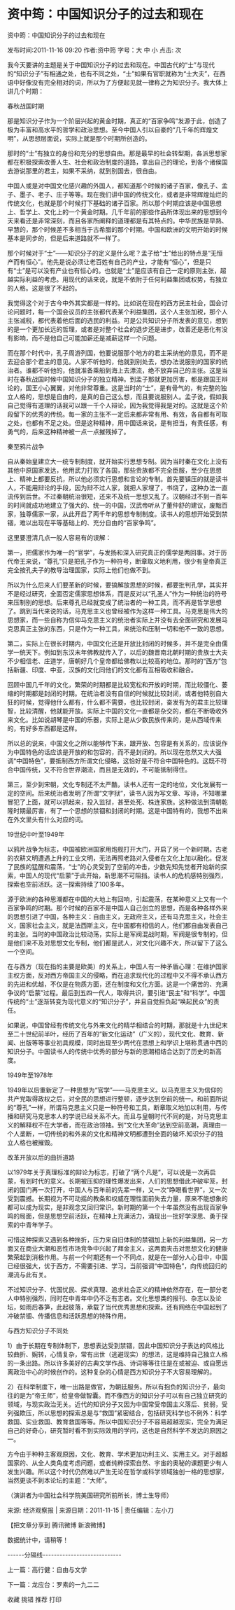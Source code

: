# 资中筠：中国知识分子的过去和现在



资中筠：中国知识分子的过去和现在

发布时间:2011-11-16 09:20 作者:资中筠 字号：大 中 小 点击: 次

我今天要讲的主题是关于中国知识分子的过去和现在。中国古代的“士”与现代的“知识分子”有相通之处，也有不同之处，“士”如果有官职就称为“士大夫”，在西语中好像没有完全相对的词，所以为了方便起见就一律称之为知识分子。我大体上讲几个时期：



春秋战国时期



那是知识分子作为一个阶层兴起的黄金时期，真正的“百家争鸣”发源于此，创造了极为丰富和高水平的哲学和政治思想。至今中国人引以自豪的“几千年的辉煌文明”，从思想层面说，实际上就是那个时期所创造的。



那时的“士”有独立的身份和充分的思想自由。那是最早的社会转型期，各派思想家都在积极探索改善人生、社会和政治制度的道路，拿出自己的理论，到各个诸侯国去游说那里的君主，如果不采纳，就到别国去，很自由。



中国人或是对中国文化感兴趣的外国人，都知道那个时候的诸子百家，像孔子、孟子、墨子、老子、庄子等等。现在我们讲中国的传统文化，或者是非常辉煌灿烂的传统文化，也就是那个时候打下基础的诸子百家。所以那个时期应该是中国思想上、哲学上、文化上的一个黄金时期。几千年前的那些作品所体现出来的思想到今天来看还是非常深刻，而且各家所阐释的道理都是有其特点的。中华民族是早熟、早慧的，那个时候差不多相当于古希腊的那个时期。中国和欧洲的文明开始的时候基本是同步的，但是后来道路就不一样了。



那个时候对于“士”——知识分子的定义是什么呢？孟子给“士”给出的特点是“无恒产而有恒心”。他先是说必须让老百姓有自己的产业，才能有“恒心”，但是只有“士”是可以没有产业也有恒心的。也就是“士”是应该有自己一定的原则主张，超越实际利益的考虑。用现代的话来说，就是不依附于任何利益集团或权势，有独立的人格。这是很了不起的。



我觉得这个对于古今中外其实都是一样的。比如说在现在的西方民主社会，国会讨论问题时，每一个国会议员的主张都代表某个利益集团，这个人主张加税，那个人主张减税，都代表着他后面的选民的利益。可是公共知识分子所发表的意见，想到的是一个更加长远的哲理，或者是对整个社会的退步还是进步，改善还是恶化有没有影响，而不是他自己可能加薪还是减薪这样一个问题。



而在那个时代中，孔子周游列国，他要说服那个地方的君主采纳他的意见，而不是去迎合那个君主的意见。人家不听他的，他就到别处去，想办法说服别的国家的统治者。谁都不听他的，他就准备乘船到海上去漂流，绝不放弃自己的主张。这是当时在春秋战国时候中国知识分子的独立精神。到孟子那就更加厉害，都是跟国王辩论的，国王小心翼翼，对他非常尊重。这是当时的“士”，是有骨气的，有完整的独立人格的，思想是自由的，是真的自己这么想，而且要说服别人。孟子说，假如我自己觉得有道理的话我可以跟一千个人辩论，因为我觉得我是对的。这就是这个阶段留下的优秀的传统。每一家的主张不一定后来都非常有用、有效，各自都有可取之处，也都有不足之处。但是这种精神，用中国话来说，是有担当，有责任感，有勇气的，后来这种精神被一点一点摧残掉了。



秦至鸦片战争



自从秦始皇建立大一统专制制度，就开始实行思想专制。因为当时秦在文化上没有其他中原国家发达，他用武力打败了各国，那些贵族都不完全臣服，至少在思想上、精神上都要反抗，所以他必须实行思想和言论的专制。首先要镇压的就是读书人，不能用辩论的手段，因为辩不过人家，就把人家埋了，书烧了，这种办法一直流传到后世。不过秦朝统治很短，还来不及统一思想又乱了。汉朝经过不到一百年的时间就成功地建立了强大的、统一的中国，汉武帝听从了董仲舒的建议，废黜百家，独尊儒家一家，从此开启了两千年的思想专制制度。读书人的思想开始受到禁锢，难以出现在平等基础上的、充分自由的“百家争鸣”。



这里要澄清几点一般人容易有的误解：



第一，把儒家作为唯一的“官学”，与发扬和深入研究真正的儒学是两回事。对于历代帝王来说，“尊孔”只是把孔子作为一种符号，断章取义地利用，很少有皇帝真正完全按孔夫子的教导治理国家，实际上他们也做不到。



所以为什么后来人们要革新的时候，要搞解放思想的时候，都要批判孔学，其实并不是经过研究，全面否定儒家思想体系，而是反对以“孔圣人”作为一种统治的符号来压制别的思想。后来尊孔已经就变成了统治者的一种工具，而不再是哲学思想了。跳到当代来说的话，马克思主义也曾经被作为这样一种工具。马克思是伟大的思想家，而一些自称为信仰马克思主义的统治者实际上并没有去全面研究和发展马克思真正主张的东西，只是作为一种工具，来统治和压制一切和他不一致的思想。



第二，实际上在很长时期内，中国文化还是开放比封闭的时候多，并不是完全由儒学一统天下。例如到东汉末年佛教就传入了，以后的魏晋南北朝时期的贵族士大夫不少相信老、庄道学，唐朝好几个皇帝都给佛教以比较高的地位。那时的“西方”包括新疆、印度、中亚，汉族的文化同他们的文化都有互相吸收和融合。



回顾中国几千年的文化，繁荣的时期都是比较宽松和开放的时期，而比较僵化、萎缩的时期都是封闭的时期。在统治者没有自信的时候就比较封闭，或者他特别自大狂的时候，觉得他什么都有，什么都不需要，也比较封闭，奋发有为的君主比较理智，比较清醒，他就能开放。实际上中国的文化一直都是杂交的，都在不断吸收外来文化。比如说胡琴是中国的乐器，实际上是从少数民族传来的，是从西域传来的，有好多东西都是这样。



所以总的说来，中国文化之所以能够传下来，跟开放、包容是有关系的，应该说作为中国特色的话应该是开放的和包容的，而不是封闭的。所以现在忽然又大大强调“中国特色”，要抵制西方所谓文化侵略，这恰好是不符合中国特色的。这既不符合中国传统，又不符合世界潮流，而且是无效的，不可能抵制得住。



第三，至少到宋朝，文化专制还不太严酷，读书人还有一定的地位，文化发展有一定的空间。后来统治者发明了所谓“文字狱”，读书人因为写文章、写诗，不知哪里冒犯了上面，就可以抓起来，投入监狱，甚至处死、株连家族。这种做法到清朝乾隆时期最厉害，有了一个思想的禁锢和封闭的时期。这是中国特有的，我想不出来在外文里头有什么对应的词。



19世纪中叶至1949年



以鸦片战争为标志，中国被欧洲国家用炮舰打开大门，开启了另一个新时期。古老的农耕文明遭遇上升的工业文明，无法再照老路对入侵者在文化上加以融化。促发了民族的猛醒和震荡，“士”的心灵受到了空前的冲击，少数先知先觉者开始新的探索，中国人的现代“启蒙”于此开始，新思潮不可阻挡。读书人的危机感特别强烈，探索也空前活跃。这一探索持续了100多年。



源于欧洲的各种思潮都在中国的大地上有回响，引起震荡，在某种意义上又有一个百家争鸣的时期。那个时候的百家不是中国人自己创立的思想，而是各种各样外来的思想引进了中国，各种主义：自由主义，无政府主义，还有马克思主义，社会主义，国家社会主义，就是法西斯主义，在中国都有相信的人，他们都自由发表自己的主张。当时的中国政治比较动荡，实际上是军阀混战时期，军阀是很专制的，但是他们来不及对思想文化专制，他们都是武人，对文化兴趣不大，所以留下了这么一个空间。



在与西方（现在指的主要是欧美）的关系上，中国人有一种矛盾心理：在维护国家主权方面，反对西方帝国主义的侵略，而在追求现代化的过程中又不得不承认西方的先进和优越，不仅是在物质方面，还在制度和文化方面。这是一个痛苦的、充满争议的“启蒙”过程。最后到五四一代人，取得共识，要引进“民主”和“科学”。中国传统的“士”逐渐转变为现代意义的“知识分子”，并且自觉担负起“唤起民众”的责任。



如果说，中国曾经有传统文化与外来文化的精华相结合的时期，那就是十九世纪末至二十世纪前半叶，经历了百年的“新文化运动”（广义的），现代文化、教育、新闻、出版等等事业初具规模，同时出现至少两代在思想上和学识上堪称贯通中西的知识分子。中国读书人的传统中优秀的部分与新的思潮相结合达到了历史的新高度。



1949年至1978年



1949年以后重新定了一种思想为“官学”——马克思主义。以马克思主义为信仰的共产党取得政权之后，对全民的思想进行整顿，逐步达到空前的统一。和前面所说的“尊孔”一样，所谓马克思主义只是一种符号和工具，断章取义地加以利用，与传播和研究马克思本人的学说已经关系不大。而且与皇朝时代不同的是，对马克思主义的解释权不在大学者，而在政治领袖。到“文化大革命”达到空前高潮，真理由一个人垄断，一切传统的和外来的文化和精神文明都遭到全面的破坏.知识分子的独立人格也被摧毁。



改革开放以后的曲折道路



以1979年关于真理标准的辩论为标志，打破了“两个凡是”，可以说是一次再启蒙，有划时代的意义。长期被压抑的理性爆发出来，人们的思想借此冲破牢笼，封闭的国门再一次打开，中国人与百年前的先辈一样，又一次“睁眼看世界”，又一次受到震撼。长期视为不可动摇的教条和权威在理性面前失去力量，原来不能想象的都可以成为现实，是非观念又回归常识。新时期的第一个十年虽然没有出现百家争鸣的局面，但是思想空前活跃，在精神上充满活力，涌现出一批好学深思、勇于探索的中青年学子。



可惜这种探索又遇到各种挫折，压力来自旧体制的禁锢加上新的利益集团，另一方面又在商业大潮和恶性市场竞争中兴起了拜金主义，这两面夹击对思想文化的健康繁荣起到消极作用。与前一个时期还有一个不同点，就是在一部分人心目中，中国已经很强大，优于西方，不需要引进、学习。当前强调“中国特色”，向传统回归的潮流与此有关。



不过知识分子、忧国忧民、探求真理、追求社会正义的精神依然存在，在一部分老人中特别强烈，同时在中青年中仍不乏有志者。文化思想类的报刊、杂志以及论坛，如雨后春笋，此起彼落，承载了当代优秀思想和探索。还有网络在中国起到了冲破禁锢、传播信息和活跃思想的特殊作用。



与西方知识分子不同处



1）由于长期在专制体制下，思想表达受到禁锢，因此中国知识分子表达的风格比较曲折、婉转，心情复杂，常有出世（逃避现实）的想法，这是维持自己独立人格的一条出路。所以许多美好的古典文学作品、诗词等等往往是在或被迫、或自愿远离政治中心的时候创作的。这种复杂的心情是西方知识分子不大容易理解的。



2）在科举制度下，唯一出路是做官，为朝廷服务。所以有抱负的知识分子，最向往的是为“帝王师”，给皇帝做智囊。而不像西方的知识分子可以有自己独立研究的领域，与现实政治无关。近代的知识分子又因为中国常受帝国主义落后、贫弱，受列强欺压，所以思想的探索总是与“救国”紧密结合，包括研究科学也不例外：科学救国、实业救国、教育救国等等。所以中国知识分子不容易超越现实，完全为满足自己的好奇心，研究暂时看不到实际效用的学问，这也是自然科学不发达的原因之一。



方今由于种种主客观原因，文化、教育、学术更加功利主义、实用主义。对于超越国家的、从全人类角度考虑问题，或者纯粹探索自然、宇宙的奥秘的课题更少有人发生兴趣。所以这个时代仍然难以产生无论在哲学或科学领域独创一格的思想家，当然更谈不到本论坛的主题：“大师”。



（演讲者为中国社会科学院美国研究所前所长，博士生导师）



来源: 经济观察报 | 来源日期：2011-11-15 | 责任编辑：左小刀

【把文章分享到 腾讯微博 新浪微博】

数据统计中，请稍等！

------分隔线----------------------------

上一篇：高行健：自由与文学

下一篇：龙应台：罗素的一九二二

收藏 挑错 推荐 打印